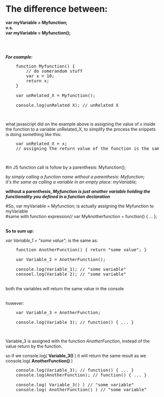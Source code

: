# The difference between: 
<b>var myVariable = Myfunction;</b><br>
<b>		v.s.</b><br>
<b>var myVariable = Myfunction();</b>

<br>
<br>

<strong><em>For example: </em></strong> 
<pre>
	function Myfunction() {
		// do somerandom stuff
		var x = 10;
		return x;
	}	

	var unRelated_X = Myfunction();

	console.log(unRelated_X); // unRelated_X
</pre><br>

what javascript did on the example above is assigning the value of x inside the function to a variable unRelated_X, to simplify the process the snippets is doing something like this: 

<pre>
	var unRelated_X = x;
	// assigning the <em>return </em>value of the function is the same as assigning a literal value to a variable.
</pre> 

<br>

#in JS function call is follow by a parenthesis: Myfunction();


<em>by simply calling a function name without a parenthesis: Myfunction;</em><br>
<em>it's the same as calling a variable in an empty place: myVariable;</em><br>

<strong>without a parenthesis, <em><b>Myfunction is just another variable holding the functionality you defined in a function declaration</b></em></strong>
<br>

#So, var myVariable = Myfunction; is actually assigning the Myfunction to myVariable
<br>
#same with function expression// var MyAnotherfunction = function() { ... };

<br><strong>So to sum up: </strong><br>

<em>var Variable_1 = "some value";</em> is the same as: <br>
<pre>
	function AnotherFunction() { return "some value"; }

	var Variable_2 = AnotherFunction(); 
	
	console.log(Variable_1); // "some variable"
	consoel.log(Variable_2); // "some variable"
</pre>

<br>both the variables will return the same value in the console

<br>however:
<pre>
	var Variable_3 = AnotherFunction;

	console.log(Variable_3); // function() { ... }
</pre> <br>

Variable_3 is assigned with the function <em>AnotherFunction</em>, instead of the value return by the function.<br>

so if we console.log( <b>Variable_3()</b> ) it will return the same result as we console.log( <b>AnotherFunction()</b> ) <br>
<pre>
	console.log(Variable_3); // function() { ... }
	console.log(AnotherFunction); // function() { ... }
	
	console.log( Variable_3() ) // "some variable"
	console.log( AnotherFunction() ) // "some variable"
</pre>



